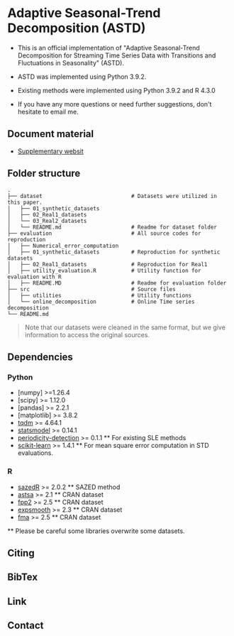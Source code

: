 
# Adaptive Seasonal-Trend Decomposition (ASTD)

- This is an official implementation of "Adaptive Seasonal-Trend Decomposition for Streaming Time Series Data with Transitions and Fluctuations in Seasonality" (ASTD).
- ASTD was implemented using Python 3.9.2.
- Existing methods were implemented using Python 3.9.2 and R 4.3.0

- If you have any more questions or need further suggestions, don't hesitate to email me.

## Document material
- [Supplementary websit](https://sites.google.com/view/astd-ecmlpkdd/)


## Folder structure 
    .
    ├── dataset                            # Datasets were utilized in this paper. 
    │   ├── 01_synthetic_datasets           
    │   ├── 02_Real1_datasets             
    │   └── 03_Real2_datasets
    │   └── README.md                      # Readme for dataset folder
    ├── evaluation                         # All source codes for reproduction
    │   ├── Numerical_error_computation 
    │   ├── 01_synthetic_datasets          # Reproduction for synthetic datasets
    │   ├── 02_Real1_datasets              # Reproduction for Real1
    │   ├── utility_evaluation.R           # Utility function for evaluation with R
    │   ├── README.MD                      # Readme for evaluation folder
    ├── src                                # Source files
    │   ├── utilities                      # Utility functions
    │   └── online_decomposition           # Online Time series decomposition
    └── README.md

>  Note that our datasets were cleaned in the same format, but we give information to access the original sources.


## Dependencies
### Python
- [numpy] >=1.26.4
- [scipy] >= 1.12.0
- [pandas] >= 2.2.1
- [matplotlib] >= 3.8.2
- [tqdm](https://tqdm.github.io) >= 4.64.1
- [statsmodel](https://www.statsmodels.org/stable/index.html) >= 0.14.1
- [periodicity-detection](https://periodicity-detection.readthedocs.io/en/latest/) >= 0.1.1    ** For existing SLE methods
- [scikit-learn](https://scikit-learn.org/stable/) >= 1.4.1   ** For mean square error computation in STD evaluations.  

### R
- [sazedR](https://cran.r-project.org/web/packages/sazedR/index.html) >= 2.0.2    ** SAZED method
- [astsa](https://cran.r-project.org/web/packages/astsa/index.html) >= 2.1    ** CRAN dataset
- [fpp2](https://cran.r-project.org/web/packages/fpp2/index.html) >= 2.5    ** CRAN dataset
- [expsmooth](https://cran.r-project.org/web/packages/expsmooth/index.html) >= 2.3    ** CRAN dataset
- [fma](https://cran.r-project.org/web/packages/fma/index.html) >= 2.5    ** CRAN dataset

** Please be careful some libraries overwrite some datasets. 
## Citing


## BibTex


## Link

## Contact

